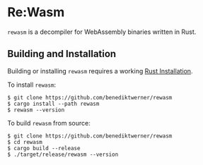 # Re:Wasm

`rewasm` is a decompiler for WebAssembly binaries written in Rust.

## Building and Installation

Building or installing `rewasm` requires a working [Rust Installation](https://www.rust-lang.org/).

To install `rewasm`:

```
$ git clone https://github.com/benediktwerner/rewasm
$ cargo install --path rewasm
$ rewasm --version
```

To build `rewasm` from source:
```
$ git clone https://github.com/benediktwerner/rewasm
$ cd rewasm
$ cargo build --release
$ ./target/release/rewasm --version
```

